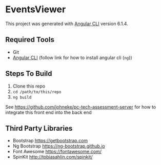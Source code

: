 # EventsViewer

This project was generated with [Angular CLI](https://github.com/angular/angular-cli) version 6.1.4.

## Required Tools

* Git
* [Angular CLI](https://github.com/angular/angular-cli) (follow link for how to install angular cli (`ng`))

## Steps To Build

1. Clone this repo
2. `cd /path/to/this/repo`
3. `ng build`

See https://github.com/johneke/pc-tech-assessment-server for how to integrate this front end into the back end

## Third Party Libraries

* Bootstrap https://getbootstrap.com
* Ng Bootstrap https://ng-bootstrap.github.io
* Font Awesome https://fontawesome.com/
* SpinKit http://tobiasahlin.com/spinkit/
